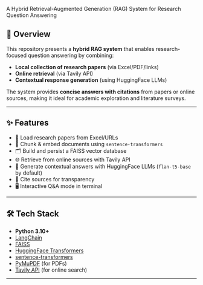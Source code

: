 A Hybrid Retrieval-Augmented Generation (RAG) System for Research Question Answering

## 🚀 Overview
This repository presents a **hybrid RAG system** that enables research-focused question answering by combining:
- **Local collection of research papers** (via Excel/PDF/links)
- **Online retrieval** (via Tavily API)
- **Contextual response generation** (using HuggingFace LLMs)

The system provides **concise answers with citations** from papers or online sources, making it ideal for academic exploration and literature surveys.

---

## ✨ Features
- 📄 Load research papers from Excel/URLs
- 🔎 Chunk & embed documents using `sentence-transformers`
- 🗂️ Build and persist a FAISS vector database
- 🌐 Retrieve from online sources with Tavily API
- 🧠 Generate contextual answers with HuggingFace LLMs (`flan-t5-base` by default)
- 📌 Cite sources for transparency
- 🖥️ Interactive Q&A mode in terminal

---

## 🛠️ Tech Stack
- **Python 3.10+**
- [LangChain](https://www.langchain.com/)  
- [FAISS](https://github.com/facebookresearch/faiss)  
- [HuggingFace Transformers](https://huggingface.co/transformers/)  
- [sentence-transformers](https://www.sbert.net/)  
- [PyMuPDF](https://pymupdf.readthedocs.io/en/latest/) (for PDFs)  
- [Tavily API](https://tavily.com/) (for online search)  

---
